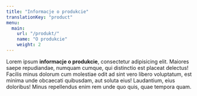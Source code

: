 ```yaml
---
title: "Informacje o produkcie"
translationKey: "product"
menu:
  main:
    url: "/produkt/"
    name: "O produkcie"
    weight: 2
---
```

Lorem ipsum **informacje o produkcie**, consectetur adipisicing elit. Maiores saepe repudiandae, numquam cumque, qui distinctio est placeat delectus! Facilis minus dolorum cum molestiae odit ad sint vero libero voluptatum, est minima unde obcaecati quibusdam, aut soluta eius! Laudantium, eius doloribus! Minus repellendus enim rem unde quo quis, quae tempora quam.